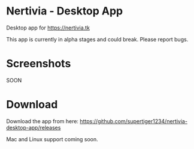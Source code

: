 # Nertivia - Desktop App
Desktop app for https://nertivia.tk

This app is currently in alpha stages and could break. Please report bugs.

# Screenshots
SOON

# Download
Download the app from here: https://github.com/supertiger1234/nertivia-desktop-app/releases

Mac and Linux support coming soon.
